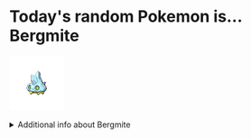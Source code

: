 # Today's random Pokemon is... Bergmite

![Bergmite shiny sprite](https://raw.githubusercontent.com/PokeAPI/sprites/master/sprites/pokemon/shiny/712.png)

<details>
<summary>Additional info about Bergmite</summary>

| srpite type | image |
|------|------|
| back_default | ![Bergmite back_default sprite](https://raw.githubusercontent.com/PokeAPI/sprites/master/sprites/pokemon/back/712.png) |
| back_shiny | ![Bergmite back_shiny sprite](https://raw.githubusercontent.com/PokeAPI/sprites/master/sprites/pokemon/back/shiny/712.png) |
| front_default | ![Bergmite front_default sprite](https://raw.githubusercontent.com/PokeAPI/sprites/master/sprites/pokemon/712.png) | </details>